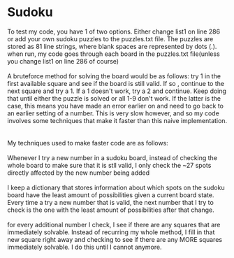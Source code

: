 # Sudoku
To test my code, you have 1 of two options. Either change list1 on line 286 or add your own sudoku puzzles to the puzzles.txt file. The puzzles are stored as 81 line strings, where blank spaces are represented by dots (.). when run, my code goes through each board in the puzzles.txt file(unless you change list1 on line 286 of course)<br /><br />
A bruteforce method for solving the board would be as follows: try 1 in the first available square and see if the board is still valid. If so , continue to the next square and try a 1. If a 1 doesn't work, try a 2 and continue. Keep doing that until either the puzzle is solved or all 1-9 don't work. If the latter is the case, this means you have made an error earlier on and need to go back to an earlier setting of a number. This is very slow however, and so my code involves some techniques that make it faster than this naive implementation.<br />
<br /><br />My techniques used to make faster code are as follows: <br /><br />
Whenever I try a new number in a sudoku board, instead of checking the whole board to make sure that it is stll valid, I only check the ~27 spots directly affected by the new number being added <br /><br />
I keep a dictionary that stores information about which spots on the sudoku board have the least amount of possibilities given a current board state. Every time a try a new number that is valid, the next number that I try to check is the one with the least amount of possibilities after that change. <br /><br />
for every additional number I check, I see if there are any squares that are immediately solvable. Instead of recurring my whole method, I fill in that new square right away and checking to see if there are any MORE squares immediately solvable. I do this until I cannot anymore. 
